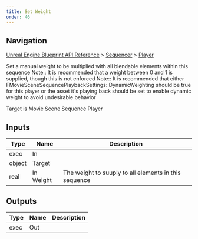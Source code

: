 ```yaml
---
title: Set Weight
order: 46
---
```

## Navigation

[Unreal Engine Blueprint API Reference](https://dev.epicgames.com/documentation/en-us/unreal-engine/BlueprintAPI) > [Sequencer](https://dev.epicgames.com/documentation/en-us/unreal-engine/BlueprintAPI/Sequencer) > [Player](https://dev.epicgames.com/documentation/en-us/unreal-engine/BlueprintAPI/Sequencer/Player)

Set a manual weight to be multiplied with all blendable elements within this sequence
Note:: It is recommended that a weight between 0 and 1 is supplied, though this is not enforced
Note:: It is recommended that either FMovieSceneSequencePlaybackSettings::DynamicWeighting should be true for this player or the asset it's playing back should be set to enable dynamic weight to avoid undesirable behavior

Target is Movie Scene Sequence Player

## Inputs

| Type | Name | Description |
| --- | --- | --- |
| exec | In |  |
| object | Target |  |
| real | In Weight | The weight to suuply to all elements in this sequence |

## Outputs

| Type | Name | Description |
| --- | --- | --- |
| exec | Out |  |
